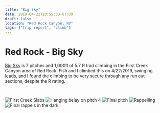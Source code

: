 ```yaml
---
title: "Big Sky"
date: 2019-04-22T10:55:33-07:00
draft: false
location: "Red Rock Canyon, NV"
tags: ["trip report", "climb"]
---
```


# Red Rock - Big Sky
[Big Sky](https://www.mountainproject.com/route/106126784/big-sky) is 7 pitches and 1,000ft of 5.7 R trad climbing in the
First Creek Canyon area of Red Rock. Fish and I climbed this on 4/22/2019, swinging leads, and I found the climbing 
to be very secure through any run out sections, despite the R rating.

<br>

![First Creek Slabs](https://d17enza3bfujl8.cloudfront.net/IMG_20190422_115322.jpg)
![Hanging belay on pitch 4](https://d17enza3bfujl8.cloudfront.net/IMG_20190422_164313.jpg)
![Final pitch](https://d17enza3bfujl8.cloudfront.net/IMG_20190422_174802.jpg)
![Rappelling](https://d17enza3bfujl8.cloudfront.net/IMG_20190422_191922.jpg)
![Final rappels in the dark](https://d17enza3bfujl8.cloudfront.net/IMG_20190422_214515.jpg)
